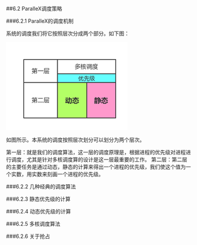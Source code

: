 ##6.2  ParalleX调度策略

###6.2.1 ParalleX的调度机制

系统的调度我们将它按照层次分成两个部分。如下图：

![dd](./image/调度层次.png)

如图所示。本系统的调度按照层次划分可以划分为两个层次。

第一层：就是我们的调度算法，这一层的调度原理是，根据进程的优先级对进程进行调度，尤其是针对多核调度算的设计是这一层最重要的工作。
第二层：第二层的主要任务是通过动态，静态的计算来得出一个进程的优先级，我们使这个值为一个实数，用实数来刻画一个进程的优先级。

###6.2.2 几种经典的调度算法



###6.2.3 静态优先级的计算




###6.2.4 动态优先级的计算



###6.2.5 多核调度算法




###6.2.6 关于抢占

